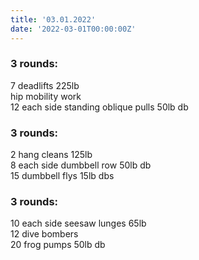 ```yaml
---
title: '03.01.2022'
date: '2022-03-01T00:00:00Z'
---
```


### 3 rounds:      
7 deadlifts 225lb                    
hip mobility work               
12 each side standing oblique pulls 50lb db                

### 3 rounds:      
2 hang cleans 125lb            
8 each side dumbbell row 50lb db           
15 dumbbell flys 15lb dbs       

### 3 rounds:      
10 each side seesaw lunges 65lb            
12 dive bombers       
20 frog pumps 50lb db         